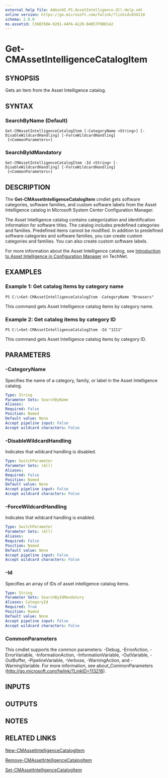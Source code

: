 ```yaml
---
external help file: AdminUI.PS.AssetIntelligence.dll-Help.xml
online version: https://go.microsoft.com/fwlink/?linkid=834110
schema: 2.0.0
ms.assetid: C36B760A-9281-44FA-A120-B4D57F9BD142
---
```


# Get-CMAssetIntelligenceCatalogItem

## SYNOPSIS
Gets an item from the Asset Intelligence catalog.

## SYNTAX

### SearchByName (Default)
```
Get-CMAssetIntelligenceCatalogItem [-CategoryName <String>] [-DisableWildcardHandling] [-ForceWildcardHandling]
 [<CommonParameters>]
```

### SearchByIdMandatory
```
Get-CMAssetIntelligenceCatalogItem -Id <String> [-DisableWildcardHandling] [-ForceWildcardHandling]
 [<CommonParameters>]
```

## DESCRIPTION
The **Get-CMAssetIntelligenceCatalogItem** cmdlet gets software categories, software families, and custom software labels from the Asset Intelligence catalog in Microsoft System Center Configuration Manager.

The Asset Intelligence catalog contains categorization and identification information for software titles.
The catalog includes predefined categories and families.
Predefined items cannot be modified.
In addition to predefined software categories and software families, you can create custom categories and families.
You can also create custom software labels.

For more information about the Asset Intelligence catalog, see [Introduction to Asset Intelligence in Configuration Manager](http://go.microsoft.com/fwlink/?LinkId=262650) on TechNet.

## EXAMPLES

### Example 1: Get catalog items by category name
```
PS C:\>Get-CMAssetIntelligenceCatalogItem -CategoryName "Browsers"
```

This command gets Asset Intelligence catalog items by category name.

### Example 2: Get catalog items by category ID
```
PS C:\>Get-CMAssetIntelligenceCatalogItem -Id "1211"
```

This command gets Asset Intelligence catalog items by category ID.

## PARAMETERS

### -CategoryName
Specifies the name of a category, family, or label in the Asset Intelligence catalog.

```yaml
Type: String
Parameter Sets: SearchByName
Aliases: 
Required: False
Position: Named
Default value: None
Accept pipeline input: False
Accept wildcard characters: False
```

### -DisableWildcardHandling
Indicates that wildcard handling is disabled.

```yaml
Type: SwitchParameter
Parameter Sets: (All)
Aliases: 
Required: False
Position: Named
Default value: None
Accept pipeline input: False
Accept wildcard characters: False
```

### -ForceWildcardHandling
Indicates that wildcard handling is enabled.

```yaml
Type: SwitchParameter
Parameter Sets: (All)
Aliases: 
Required: False
Position: Named
Default value: None
Accept pipeline input: False
Accept wildcard characters: False
```

### -Id
Specifies an array of IDs of asset intelligence catalog items.

```yaml
Type: String
Parameter Sets: SearchByIdMandatory
Aliases: CategoryId
Required: True
Position: Named
Default value: None
Accept pipeline input: False
Accept wildcard characters: False
```

### CommonParameters
This cmdlet supports the common parameters: -Debug, -ErrorAction, -ErrorVariable, -InformationAction, -InformationVariable, -OutVariable, -OutBuffer, -PipelineVariable, -Verbose, -WarningAction, and -WarningVariable. For more information, see about_CommonParameters (http://go.microsoft.com/fwlink/?LinkID=113216).

## INPUTS

## OUTPUTS

## NOTES

## RELATED LINKS

[New-CMAssetIntelligenceCatalogItem](./New-CMAssetIntelligenceCatalogItem.md)

[Remove-CMAssetIntelligenceCatalogItem](./Remove-CMAssetIntelligenceCatalogItem.md)

[Set-CMAssetIntelligenceCatalogItem](./Set-CMAssetIntelligenceCatalogItem.md)


